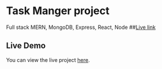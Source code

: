 # Task Manger project
Full stack MERN, MongoDB, Express, React, Node 
##<a href="https://taskmanger-4yuo.onrender.com/">Live link</a>
## Live Demo
You can view the live project [here](https://taskmanger-4yuo.onrender.com/).

